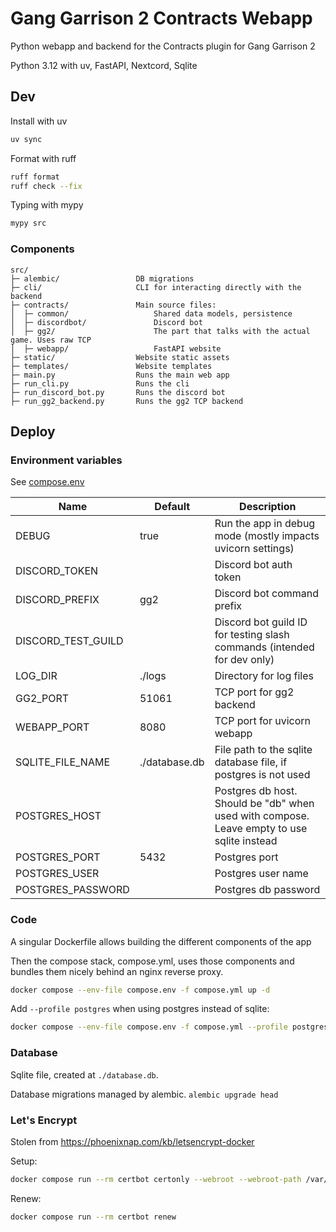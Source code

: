 # Gang Garrison 2 Contracts Webapp

Python webapp and backend for the Contracts plugin for Gang Garrison 2

Python 3.12 with uv, FastAPI, Nextcord, Sqlite

## Dev

Install with uv

```bash
uv sync
```

Format with ruff

```bash
ruff format
ruff check --fix
```

Typing with mypy

```bash
mypy src
```

### Components

```
src/
├─ alembic/                 DB migrations
├─ cli/                     CLI for interacting directly with the backend
├─ contracts/               Main source files:
│  ├─ common/                   Shared data models, persistence
│  ├─ discordbot/               Discord bot
│  ├─ gg2/                      The part that talks with the actual game. Uses raw TCP
│  ├─ webapp/                   FastAPI website
├─ static/                  Website static assets
├─ templates/               Website templates
├─ main.py                  Runs the main web app
├─ run_cli.py               Runs the cli
├─ run_discord_bot.py       Runs the discord bot
├─ run_gg2_backend.py       Runs the gg2 TCP backend
```


## Deploy

### Environment variables

See [compose.env](./compose.env)

| Name | Default | Description |
| --- | --- | --- |
| DEBUG | true | Run the app in debug mode (mostly impacts uvicorn settings) |
| DISCORD_TOKEN |  | Discord bot auth token |
| DISCORD_PREFIX | gg2 | Discord bot command prefix |
| DISCORD_TEST_GUILD |  | Discord bot guild ID for testing slash commands (intended for dev only) |
| LOG_DIR | ./logs | Directory for log files |
| GG2_PORT | 51061 | TCP port for gg2 backend |
| WEBAPP_PORT | 8080 | TCP port for uvicorn webapp |
| SQLITE_FILE_NAME | ./database.db | File path to the sqlite database file, if postgres is not used |
| POSTGRES_HOST |  | Postgres db host. Should be "db" when used with compose. Leave empty to use sqlite instead |
| POSTGRES_PORT | 5432 | Postgres port |
| POSTGRES_USER |  | Postgres user name |
| POSTGRES_PASSWORD |  | Postgres db password |

### Code

A singular Dockerfile allows building the different components of the app

Then the compose stack, compose.yml, uses those components and bundles them nicely behind an nginx reverse proxy.

```bash
docker compose --env-file compose.env -f compose.yml up -d
```

Add `--profile postgres` when using postgres instead of sqlite:

```bash
docker compose --env-file compose.env -f compose.yml --profile postgres up -d
```

### Database

Sqlite file, created at `./database.db`.

Database migrations managed by alembic. `alembic upgrade head`

### Let's Encrypt

Stolen from https://phoenixnap.com/kb/letsencrypt-docker

Setup:
```bash
docker compose run --rm certbot certonly --webroot --webroot-path /var/www/certbot/ --dry-run -d gg2.ybot.fr
```

Renew:
```bash
docker compose run --rm certbot renew
```